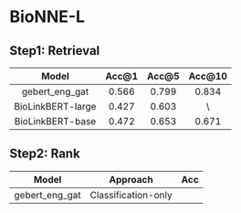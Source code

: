# BioNNE-L

## Step1: Retrieval

|       Model       | Acc@1 | Acc@5 | Acc@10 |
| :---------------: | :---: | :---: | :----: |
|  gebert_eng_gat   | 0.566 | 0.799 | 0.834  |
| BioLinkBERT-large | 0.427 | 0.603 |   \    |
| BioLinkBERT-base  | 0.472 | 0.653 | 0.671  |



## Step2: Rank

|     Model      |      Approach       |  Acc  |
| :------------: | :-----------------: | :---: |
| gebert_eng_gat | Classification-only |       |